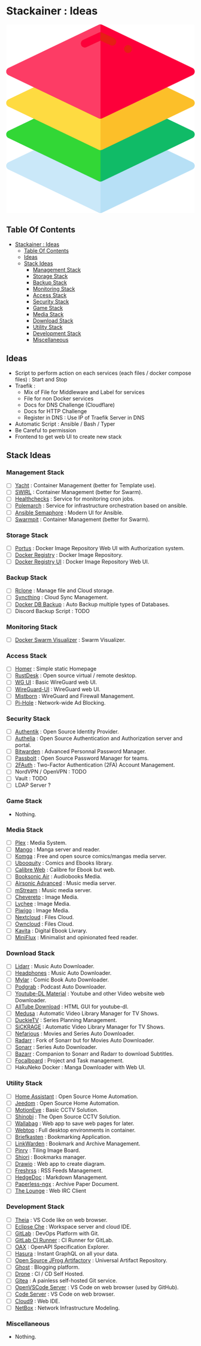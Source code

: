 # Stackainer : Ideas

![Icon](../icon.png)

## Table Of Contents

- [Stackainer : Ideas](#stackainer--ideas)
  - [Table Of Contents](#table-of-contents)
  - [Ideas](#ideas)
  - [Stack Ideas](#stack-ideas)
    - [Management Stack](#management-stack)
    - [Storage Stack](#storage-stack)
    - [Backup Stack](#backup-stack)
    - [Monitoring Stack](#monitoring-stack)
    - [Access Stack](#access-stack)
    - [Security Stack](#security-stack)
    - [Game Stack](#game-stack)
    - [Media Stack](#media-stack)
    - [Download Stack](#download-stack)
    - [Utility Stack](#utility-stack)
    - [Development Stack](#development-stack)
    - [Miscellaneous](#miscellaneous)

## Ideas

- Script to perform action on each services (each files / docker compose files) : Start and Stop
- Traefik :
  - Mix of File for Middleware and Label for services
  - File for non Docker services
  - Docs for DNS Challenge (Cloudflare)
  - Docs for HTTP Challenge
  - Register in DNS : Use IP of Traefik Server in DNS
- Automatic Script : Ansible / Bash / Typer
- Be Careful to permission
- Frontend to get web UI to create new stack

## Stack Ideas

### Management Stack

- [ ] [Yacht](https://github.com/SelfhostedPro/Yacht) : Container Management (better for Template use).
- [ ] [SWIRL](https://github.com/cuigh/swirl) : Container Management (better for Swarm).
- [ ] [Healthchecks](https://healthchecks.io/) : Service for monitoring cron jobs.
- [ ] [Polemarch](https://polemarch.org/) : Service for infrastructure orchestration based on ansible.
- [ ] [Ansible Semaphore](https://ansible-semaphore.com/) : Modern UI for Ansible.
- [ ] [Swarmpit](https://swarmpit.io/) : Container Management (better for Swarm).

### Storage Stack

- [ ] [Portus](https://github.com/SUSE/Portus) : Docker Image Repository Web UI with Authorization system.
- [ ] [Docker Registry](https://docs.docker.com/registry/) : Docker Image Repository.
- [ ] [Docker Registry UI](https://github.com/Joxit/docker-registry-ui) : Docker Image Repository Web UI.

### Backup Stack

- [ ] [Rclone](https://rclone.org/gui/) : Manage file and Cloud storage.
- [ ] [Syncthing](https://syncthing.net/) : Cloud Sync Management.
- [ ] [Docker DB Backup](https://github.com/tiredofit/docker-db-backup) : Auto Backup multiple types of Databases.
- [ ] Discord Backup Script : TODO

### Monitoring Stack

- [ ] [Docker Swarm Visualizer](https://github.com/dockersamples/docker-swarm-visualizer) : Swarm Visualizer.

### Access Stack

- [ ] [Homer](https://github.com/bastienwirtz/homer) : Simple static Homepage
- [ ] [RustDesk](https://rustdesk.com/server/) : Open source virtual / remote desktop.
- [ ] [WG UI](https://github.com/EmbarkStudios/wg-ui) : Basic WireGuard web UI.
- [ ] [WireGuard-UI](https://github.com/ngoduykhanh/wireguard-ui) : WireGuard web UI.
- [ ] [Mistborn](https://gitlab.com/cyber5k/mistborn) : WireGuard and Firewall Management.
- [ ] [Pi-Hole](https://pi-hole.net/) : Network-wide Ad Blocking.

### Security Stack

- [ ] [Authentik](https://goauthentik.io/) : Open Source Identity Provider.
- [ ] [Authelia](https://www.authelia.com/) : Open Source Authentication and Authorization server and portal.
- [ ] [Bitwarden](https://bitwarden.com/) : Advanced Personnal Password Manager.
- [ ] [Passbolt](https://www.passbolt.com/) : Open Source Password Manager for teams.
- [ ] [2FAuth](https://github.com/Bubka/2FAuth) : Two-Factor Authentication (2FA) Account Management.
- [ ] NordVPN / OpenVPN : TODO
- [ ] Vault : TODO
- [ ] LDAP Server ?

### Game Stack

- Nothing.

### Media Stack

- [ ] [Plex](https://www.plex.tv/) : Media System.
- [ ] [Mango](https://github.com/getmango/Mango) : Manga server and reader.
- [ ] [Komga](https://komga.org/) : Free and open source comics/mangas media server.
- [ ] [Ubooquity](https://vaemendis.net/ubooquity/) : Comics and Ebooks library.
- [ ] [Calibre Web](https://github.com/janeczku/calibre-web) : Calibre for Ebook but web.
- [ ] [Booksonic Air](http://booksonic.org/) : Audiobooks Media.
- [ ] [Airsonic Advanced](https://github.com/airsonic-advanced/airsonic-advanced) : Music media server.
- [ ] [mStream](https://mstream.io/) : Music media server.
- [ ] [Chevereto](https://github.com/rodber/chevereto-free) : Image Media.
- [ ] [Lychee](https://lycheeorg.github.io/) : Image Media.
- [ ] [Piwigo](http://piwigo.org/) : Image Media.
- [ ] [Nextcloud](https://nextcloud.com/) : Files Cloud.
- [ ] [Owncloud](https://owncloud.com/) : Files Cloud.
- [ ] [Kavita](https://www.kavitareader.com/) : Digital Ebook Livrary.
- [ ] [MiniFlux](https://miniflux.app/) : Minimalist and opinionated feed reader.

### Download Stack

- [ ] [Lidarr](https://github.com/lidarr/lidarr) : Music Auto Downloader.
- [ ] [Headphones](https://github.com/rembo10/headphones) : Music Auto Downloader.
- [ ] [Mylar](https://github.com/mylar3/mylar3) : Comic Book Auto Downloader.
- [ ] [Podgrab](https://github.com/akhilrex/podgrab) : Podcast Auto Downloader.
- [ ] [Youtube-DL Material](https://github.com/Tzahi12345/YoutubeDL-Material) : Youtube and other Video website web Downloader.
- [ ] [AllTube Download](https://github.com/Rudloff/alltube) : HTML GUI for youtube-dl.
- [ ] [Medusa](https://pymedusa.com/) : Automatic Video Library Manager for TV Shows.
- [ ] [DuckieTV](https://github.com/SchizoDuckie/DuckieTV) : Series Planning Management.
- [ ] [SiCKRAGE](https://www.sickrage.ca/) : Automatic Video Library Manager for TV Shows.
- [ ] [Nefarious](https://github.com/lardbit/nefarious) : Movies and Series Auto Downloader.
- [ ] [Radarr](https://github.com/Radarr/Radarr) : Fork of Sonarr but for Movies Auto Downloader.
- [ ] [Sonarr](https://github.com/Sonarr/Sonarr) : Series Auto Downloader.
- [ ] [Bazarr](https://www.bazarr.media/) : Companion to Sonarr and Radarr to download Subtitles.
- [ ] [Focalboard](https://www.focalboard.com/) : Project and Task management.
- [ ] HakuNeko Docker : Manga Downloader with Web UI.

### Utility Stack

- [ ] [Home Assistant](https://www.home-assistant.io/) : Open Source Home Automation.
- [ ] [Jeedom](https://www.jeedom.com/fr/) : Open Source Home Automation.
- [ ] [MotionEye](https://github.com/motioneye-project/motioneye/tree/master) : Basic CCTV Solution.
- [ ] [Shinobi](https://shinobi.video/) : The Open Source CCTV Solution.
- [ ] [Wallabag](https://wallabag.org/en) : Web app to save web pages for later.
- [ ] [Webtop](https://docs.linuxserver.io/images/docker-webtop) : Full desktop environments in container.
- [ ] [Briefkasten](https://github.com/ndom91/briefkasten) : Bookmarking Application.
- [ ] [LinkWarden](https://github.com/Daniel31x13/link-warden) : Bookmark and Archive Management.
- [ ] [Pinry](https://docs.getpinry.com/) : Tiling Image Board.
- [ ] [Shiori](https://github.com/go-shiori/shiori) : Bookmarks manager.
- [ ] [Drawio](https://github.com/jgraph/drawio) : Web app to create diagram.
- [ ] [Freshrss](https://freshrss.org/) : RSS Feeds Management.
- [ ] [HedgeDoc](https://hedgedoc.org/) : Markdown Management.
- [ ] [Paperless-ngx](https://github.com/paperless-ngx/paperless-ngx) : Archive Paper Document.
- [ ] [The Lounge](https://thelounge.chat/) : Web IRC Client

### Development Stack

- [ ] [Theia](https://github.com/eclipse-theia/theia) : VS Code like on web browser.
- [ ] [Eclipse Che](https://github.com/eclipse/che/) : Workspace server and cloud IDE.
- [ ] [GitLab](https://about.gitlab.com/) : DevOps Platform with Git.
- [ ] [GitLab CI Runner](https://docs.gitlab.com/runner/) : CI Runner for GitLab.
- [ ] [OAX](https://github.com/darosh/oax) : OpenAPI Specification Explorer.
- [ ] [Hasura](https://hasura.io/) : Instant GraphQL on all your data.
- [ ] [Open Source JFrog Artifactory](https://jfrog.com/community/open-source/) : Universal Artifact Repository.
- [ ] [Ghost](https://ghost.org/) : Blogging platform.
- [ ] [Drone](https://www.drone.io/) : CI / CD Self Hosted.
- [ ] [Gitea](https://gitea.io/en-us/) : A painless self-hosted Git service.
- [ ] [OpenVSCode Server](https://github.com/gitpod-io/openvscode-server) : VS Code on web browser (used by GitHub).
- [ ] [Code Server](https://github.com/coder/code-server) : VS Code on web browser.
- [ ] [Cloud9](https://github.com/c9/core) : Web IDE.
- [ ] [NetBox](https://github.com/netbox-community/netbox) : Network Infrastructure Modeling.

### Miscellaneous

- Nothing.
